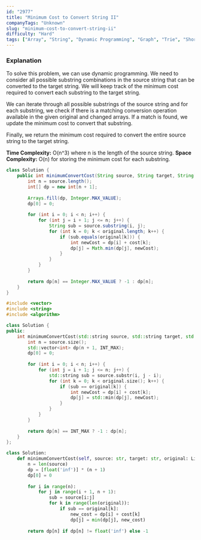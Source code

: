 ```yaml
---
id: "2977"
title: "Minimum Cost to Convert String II"
companyTags: "Unknown"
slug: "minimum-cost-to-convert-string-ii"
difficulty: "Hard"
tags: ["Array", "String", "Dynamic Programming", "Graph", "Trie", "Shortest Path"]
---
```


### Explanation
To solve this problem, we can use dynamic programming. We need to consider all possible substring combinations in the source string that can be converted to the target string. We will keep track of the minimum cost required to convert each substring to the target string.

We can iterate through all possible substrings of the source string and for each substring, we check if there is a matching conversion operation available in the given original and changed arrays. If a match is found, we update the minimum cost to convert that substring.

Finally, we return the minimum cost required to convert the entire source string to the target string.

**Time Complexity:** O(n^3) where n is the length of the source string.
**Space Complexity:** O(n) for storing the minimum cost for each substring.
```java
class Solution {
    public int minimumConvertCost(String source, String target, String[] original, String[] changed, int[] cost) {
        int n = source.length();
        int[] dp = new int[n + 1];
        
        Arrays.fill(dp, Integer.MAX_VALUE);
        dp[0] = 0;
        
        for (int i = 0; i < n; i++) {
            for (int j = i + 1; j <= n; j++) {
                String sub = source.substring(i, j);
                for (int k = 0; k < original.length; k++) {
                    if (sub.equals(original[k])) {
                        int newCost = dp[i] + cost[k];
                        dp[j] = Math.min(dp[j], newCost);
                    }
                }
            }
        }
        
        return dp[n] == Integer.MAX_VALUE ? -1 : dp[n];
    }
}
```

```cpp
#include <vector>
#include <string>
#include <algorithm>

class Solution {
public:
    int minimumConvertCost(std::string source, std::string target, std::vector<std::string>& original, std::vector<std::string>& changed, std::vector<int>& cost) {
        int n = source.size();
        std::vector<int> dp(n + 1, INT_MAX);
        dp[0] = 0;
        
        for (int i = 0; i < n; i++) {
            for (int j = i + 1; j <= n; j++) {
                std::string sub = source.substr(i, j - i);
                for (int k = 0; k < original.size(); k++) {
                    if (sub == original[k]) {
                        int newCost = dp[i] + cost[k];
                        dp[j] = std::min(dp[j], newCost);
                    }
                }
            }
        }
        
        return dp[n] == INT_MAX ? -1 : dp[n];
    }
};
```

```python
class Solution:
    def minimumConvertCost(self, source: str, target: str, original: List[str], changed: List[str], cost: List[int]) -> int:
        n = len(source)
        dp = [float('inf')] * (n + 1)
        dp[0] = 0
        
        for i in range(n):
            for j in range(i + 1, n + 1):
                sub = source[i:j]
                for k in range(len(original)):
                    if sub == original[k]:
                        new_cost = dp[i] + cost[k]
                        dp[j] = min(dp[j], new_cost)
        
        return dp[n] if dp[n] != float('inf') else -1
```